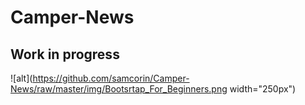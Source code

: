 # Camper-News

## Work in progress

![alt](https://github.com/samcorin/Camper-News/raw/master/img/Bootsrtap_For_Beginners.png width="250px")
